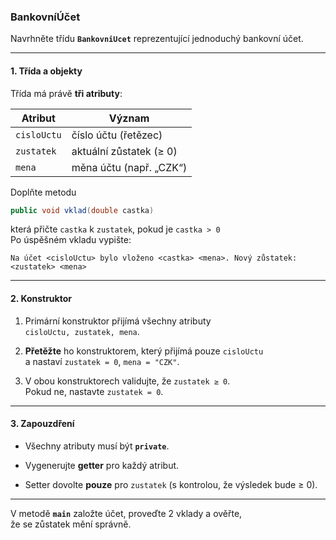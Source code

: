 
### **BankovníÚčet**

Navrhněte třídu **`BankovniUcet`** reprezentující jednoduchý bankovní účet.

---

#### 1\. Třída a objekty

Třída má právě **tři atributy**:

| Atribut | Význam |
| --- | --- |
| `cisloUctu` | číslo účtu (řetězec) |
| `zustatek` | aktuální zůstatek (≥ 0) |
| `mena` | měna účtu (např. „CZK“) |

Doplňte metodu

```java
public void vklad(double castka)
```

která přičte `castka` k `zustatek`, pokud je `castka > 0`   
Po úspěšném vkladu vypište:

```php-template
Na účet <cisloUctu> bylo vloženo <castka> <mena>. Nový zůstatek: <zustatek> <mena>
```

---

#### 2\. Konstruktor

1.  Primární konstruktor přijímá všechny atributy  
    `cisloUctu, zustatek, mena`.

2.  **Přetěžte** ho konstruktorem, který přijímá pouze `cisloUctu`  
    a nastaví `zustatek = 0`, `mena = "CZK"`.

3.  V obou konstruktorech validujte, že `zustatek ≥ 0`.  
    Pokud ne, nastavte `zustatek = 0`.


---

#### 3\. Zapouzdření

-   Všechny atributy musí být **`private`**.

-   Vygenerujte **getter** pro každý atribut.

-   Setter dovolte **pouze** pro `zustatek` (s kontrolou, že výsledek bude ≥ 0).


---

V metodě **`main`** založte účet, proveďte 2 vklady a ověřte,  
že se zůstatek mění správně.
